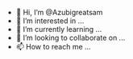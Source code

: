 - 👋 Hi, I’m @Azubigreatsam
- 👀 I’m interested in ...
- 🌱 I’m currently learning ...
- 💞️ I’m looking to collaborate on ...
- 📫 How to reach me ...

<!---
Azubigreatsam/Azubigreatsam is a ✨ special ✨ repository because its `README.md` (this file) appears on your GitHub profile.
You can click the Preview link to take a look at your changes.
--->
